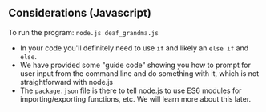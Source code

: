 ## Considerations (Javascript)

To run the program: `node.js deaf_grandma.js`

* In your code you'll definitely need to use `if` and likely an `else if` and `else`.
* We have provided some "guide code" showing you how to prompt for user input from the command line and do something with it, which is not straightforward with node.js
* The `package.json` file is there to tell node.js to use ES6 modules for importing/exporting functions, etc. We will learn more about this later.
